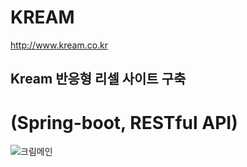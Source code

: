 # KREAM
http://www.kream.co.kr


## Kream 반응형 리셀 사이트 구축 
# (Spring-boot, RESTful API)

![크림메인](https://user-images.githubusercontent.com/83279424/160384648-147eba26-b019-435f-a269-da6dbe84f5e7.png)

